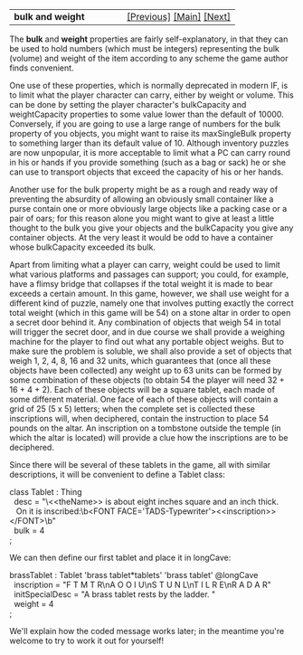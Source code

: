 <table width="100%" data-border="0" data-cellspacing="0"
data-cellpadding="3" data-bgcolor="#C0C0C0">
<colgroup>
<col style="width: 50%" />
<col style="width: 50%" />
</colgroup>
<tbody>
<tr>
<td style="text-align: left;"><strong>bulk and weight<br />
</strong></td>
<td style="text-align: right;"><a href="described.htm">[Previous]</a> <a
href="generalintroduction.htm">[Main]</a> <a
href="setsuperclasslist.htm">[Next]</a></td>
</tr>
</tbody>
</table>

  
The **bulk** and **weight** properties are fairly self-explanatory, in
that they can be used to hold numbers (which must be integers)
representing the bulk (volume) and weight of the item according to any
scheme the game author finds convenient.  
  
One use of these properties, which is normally deprecated in modern IF,
is to limit what the player character can carry, either by weight or
volume. This can be done by setting the player character's bulkCapacity
and weightCapacity properties to some value lower than the default of
10000. Conversely, if you are going to use a large range of numbers for
the bulk property of you objects, you might want to raise its
maxSingleBulk property to something larger than its default value of 10.
Although inventory puzzles are now unpopular, it is more acceptable to
limit what a PC can carry round in his or hands if you provide something
(such as a bag or sack) he or she can use to transport objects that
exceed the capacity of his or her hands.  
  
Another use for the bulk property might be as a rough and ready way of
preventing the absurdity of allowing an obviously small container like a
purse contain one or more obviously large objects like a packing case or
a pair of oars; for this reason alone you might want to give at least a
little thought to the bulk you give your objects and the bulkCapacity
you give any container objects. At the very least it would be odd to
have a container whose bulkCapacity exceeded its bulk.  
  
Apart from limiting what a player can carry, weight could be used to
limit what various platforms and passages can support; you could, for
example, have a flimsy bridge that collapses if the total weight it is
made to bear exceeds a certain amount. In this game, however, we shall
use weight for a different kind of puzzle, namely one that involves
putting exactly the correct total weight (which in this game will be 54)
on a stone altar in order to open a secret door behind it. Any
combination of objects that weigh 54 in total will trigger the secret
door, and in due course we shall provide a weighing machine for the
player to find out what any portable object weighs. But to make sure the
problem is soluble, we shall also provide a set of objects that weigh 1,
2, 4, 8, 16 and 32 units, which guarantees that (once all these objects
have been collected) any weight up to 63 units can be formed by some
combination of these objects (to obtain 54 the player will need 32 +
16 + 4 + 2). Each of these objects will be a square tablet, each made of
some different material. One face of each of these objects will contain
a grid of 25 (5 x 5) letters; when the complete set is collected these
inscriptions will, when deciphered, contain the instruction to place 54
pounds on the altar. An inscription on a tombstone outside the temple
(in which the altar is located) will provide a clue how the inscriptions
are to be deciphered.  
  
Since there will be several of these tablets in the game, all with
similar descriptions, it will be convenient to define a Tablet class:  
  
class Tablet : Thing   
  desc = "\\\<\<theName\>\> is about eight inches square and an inch thick.  
   On it is inscribed:\b\<FONT FACE='TADS-Typewriter'\>\<\<inscription\>\>\</FONT\>\b"     
  bulk = 4  
;  
  
We can then define our first tablet and place it in longCave:  
  
brassTablet : Tablet 'brass tablet\*tablets' 'brass tablet' @longCave  
  inscription = "F T M T R\nA O O I U\nS T U N L\nT I L R E\nR A D A R"  
  initSpecialDesc = "A brass tablet rests by the ladder. "  
  weight = 4    
;  
  
We'll explain how the coded message works later; in the meantime you're
welcome to try to work it out for yourself!  
  
